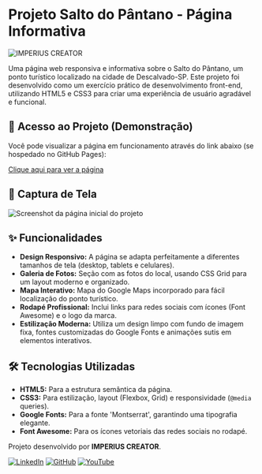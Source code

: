 # Projeto Salto do Pântano - Página Informativa

![IMPERIUS CREATOR](https://placehold.co/80x40/2c5b8c/ffffff?text=LOGO)

Uma página web responsiva e informativa sobre o Salto do Pântano, um ponto turístico localizado na cidade de Descalvado-SP. Este projeto foi desenvolvido como um exercício prático de desenvolvimento front-end, utilizando HTML5 e CSS3 para criar uma experiência de usuário agradável e funcional.

## 🚀 Acesso ao Projeto (Demonstração)

Você pode visualizar a página em funcionamento através do link abaixo (se hospedado no GitHub Pages):

[Clique aqui para ver a página](https://imperiuscreator.github.io/salto-do-pantano/)

## 📸 Captura de Tela

![Screenshot da página inicial do projeto](./screenshot.png)

## ✨ Funcionalidades

  - **Design Responsivo:** A página se adapta perfeitamente a diferentes tamanhos de tela (desktop, tablets e celulares).
  - **Galeria de Fotos:** Seção com as fotos do local, usando CSS Grid para um layout moderno e organizado.
  - **Mapa Interativo:** Mapa do Google Maps incorporado para fácil localização do ponto turístico.
  - **Rodapé Profissional:** Inclui links para redes sociais com ícones (Font Awesome) e o logo da marca.
  - **Estilização Moderna:** Utiliza um design limpo com fundo de imagem fixa, fontes customizadas do Google Fonts e animações sutis em elementos interativos.

## 🛠️ Tecnologias Utilizadas

  * **HTML5:** Para a estrutura semântica da página.
  * **CSS3:** Para estilização, layout (Flexbox, Grid) e responsividade (`@media` queries).
  * **Google Fonts:** Para a fonte 'Montserrat', garantindo uma tipografia elegante.
  * **Font Awesome:** Para os ícones vetoriais das redes sociais no rodapé.


Projeto desenvolvido por **IMPERIUS CREATOR**.

[![LinkedIn](https://img.shields.io/badge/LinkedIn-0077B5?style=for-the-badge&logo=linkedin&logoColor=white)](https://www.linkedin.com/in/gilberto-gonçalves-93ba5936b)
[![GitHub](https://img.shields.io/badge/GitHub-181717?style=for-the-badge&logo=github&logoColor=white)](https://github.com/ImperiusCreator)
[![YouTube](https://img.shields.io/badge/YouTube-FF0000?style=for-the-badge&logo=youtube&logoColor=white)](https://www.youtube.com/@Imperius_Creator)
